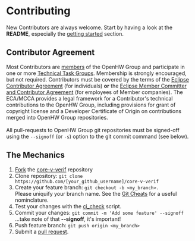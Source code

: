 # Contributing
New Contributors are always welcome. Start by having a look at the **README**,
especially the [getting started](https://github.com/openhwgroup/core-v-verif#getting-started)
section.

## Contributor Agreement
Most Contributors are [members](https://www.openhwgroup.org/membership/) of the
OpenHW Group and participate in one or more [Technical Task Groups](https://www.openhwgroup.org/working-groups/).
Membership is strongly encouraged, but not required.  Contributors must be
covered by the terms of the [Eclipse Contributor Agreement](https://www.eclipse.org/legal/ECA.php)
(for individuals) **or** the [Eclipse Member Committer and Contributor Agreement](https://www.eclipse.org/legal/committer_process/EclipseMemberCommitterAgreement.pdf)
(for employees of Member companies). The ECA/MCCA provides a legal
framework for a Contributor's technical contributions to the OpenHW Group,
including provisions for grant of copyright license and a Developer
Certificate of Origin on contributions merged into OpenHW Group repositories.
<br><br>
All pull-requests to OpenHW Group git repositories must be signed-off using the
`--signoff` (or `-s`) option to the git commit command (see below).

## The Mechanics
1. [Fork](https://help.github.com/articles/fork-a-repo/) the [core-v-verif](https://github.com/openhwgroup/core-v-verif) repository
2. Clone repository: `git clone https://github.com/[your_github_username]/core-v-verif`
3. Create your feature branch: `git checkout -b <my_branch>.`<br> Please uniquify your branch name.  See the [Git Cheats](https://github.com/openhwgroup/core-v-verif/blob/master/GitCheats.md) for a useful nominclature.
4. Test your changes with the [ci_check](https://github.com/openhwgroup/core-v-verif/blob/regression_test/ci/ci_check) script.
5. Commit your changes: `git commit -m 'Add some feature' --signoff`<br>...take note of that **--signoff**, it's important!
6. Push feature branch: `git push origin <my_branch>`
7. Submit a [pull request](https://help.github.com/en/github/collaborating-with-issues-and-pull-requests/creating-a-pull-request-from-a-fork).
